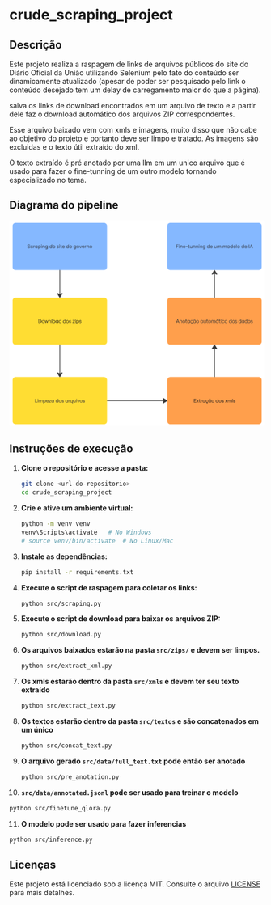# crude_scraping_project

## Descrição

Este projeto realiza a raspagem de links de arquivos públicos do site do Diário Oficial da União utilizando Selenium pelo fato do conteúdo ser dinamicamente atualizado (apesar de poder ser pesquisado pelo link o conteúdo desejado tem um delay de carregamento maior do que a página).

salva os links de download encontrados em um arquivo de texto e a partir dele faz o download automático dos arquivos ZIP correspondentes.

Esse arquivo baixado vem com xmls e imagens, muito disso que não cabe ao objetivo do projeto e portanto deve ser limpo e tratado. As imagens são excluidas e o texto útil extraído do xml.

O texto extraído é pré anotado por uma llm em um unico arquivo que é usado para fazer o fine-tunning de um outro modelo tornando especializado no tema.

## Diagrama do pipeline

![Fluxo do projeto](docs/image.png)

## Instruções de execução

1. **Clone o repositório e acesse a pasta:**

   ```sh
   git clone <url-do-repositorio>
   cd crude_scraping_project
   ```

2. **Crie e ative um ambiente virtual:**

   ```sh
   python -m venv venv
   venv\Scripts\activate   # No Windows
   # source venv/bin/activate  # No Linux/Mac
   ```

3. **Instale as dependências:**

   ```sh
   pip install -r requirements.txt
   ```

4. **Execute o script de raspagem para coletar os links:**

   ```sh
   python src/scraping.py
   ```

5. **Execute o script de download para baixar os arquivos ZIP:**

   ```sh
   python src/download.py
   ```

6. **Os arquivos baixados estarão na pasta `src/zips/` e devem ser limpos.**

   ```sh
   python src/extract_xml.py
   ```

7. **Os xmls estarão dentro da pasta `src/xmls` e devem ter seu texto extraído**

   ```sh
   python src/extract_text.py
   ```

8. **Os textos estarão dentro da pasta `src/textos` e são concatenados em um único**

   ```sh
   python src/concat_text.py
   ```

9. **O arquivo gerado `src/data/full_text.txt` pode então ser anotado**

   ```sh
   python src/pre_anotation.py
   ```

10. **`src/data/annotated.jsonl` pode ser usado para treinar o modelo**

   ```sh
   python src/finetune_qlora.py
   ```

11. **O modelo pode ser usado para fazer inferencias**

   ```sh
   python src/inference.py
   ```

## Licenças

Este projeto está licenciado sob a licença MIT. Consulte o arquivo [LICENSE](docs/LICENSE) para mais detalhes.
